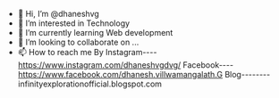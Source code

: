 - 👋 Hi, I’m @dhaneshvg
- 👀 I’m interested in Technology
- 🌱 I’m currently learning Web development
- 💞️ I’m looking to collaborate on ...
- 📫 How to reach me By Instagram----https://www.instagram.com/dhaneshvgdvg/
                         Facebook----https://www.facebook.com/dhanesh.villwamangalath.G
                         Blog--------infinityexplorationofficial.blogspot.com
<!---
dhaneshvg/dhaneshvg is a ✨ special ✨ repository because its `README.md` (this file) appears on your GitHub profile.
You can click the Preview link to take a look at your changes.
--->
